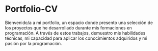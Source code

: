 # Portfolio-CV
Bienvenido/a a mi portfolio, un espacio donde presento una selección de los proyectos que he desarrollado durante mis formaciones en programación. A través de estos trabajos, demuestro mis habilidades técnicas, mi capacidad para aplicar los conocimientos adquiridos y mi pasión por la programación.
